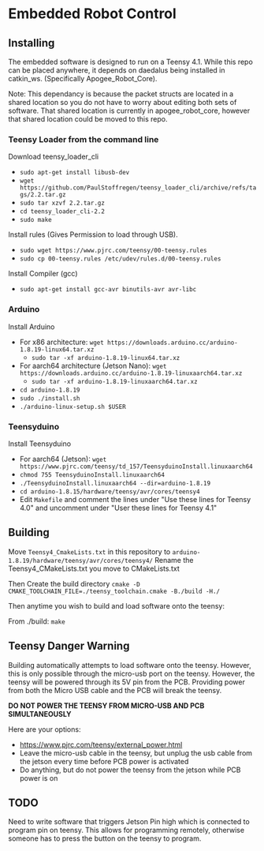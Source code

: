 # Embedded Robot Control

## Installing
The embedded software is designed to run on a Teensy 4.1. While this repo can be placed anywhere, it depends on daedalus being installed in catkin_ws.
(Specifically Apogee_Robot_Core).

Note: This dependancy is because the packet structs are located in a shared
location so you do not have to worry about editing both sets of software. 
That shared location is currently in apogee_robot_core, however that shared location could be moved to this repo.

### Teensy Loader from the command line
Download teensy_loader_cli
  - `sudo apt-get install libusb-dev`
  - `wget https://github.com/PaulStoffregen/teensy_loader_cli/archive/refs/tags/2.2.tar.gz`
  - `sudo tar xzvf 2.2.tar.gz`
  - `cd teensy_loader_cli-2.2`
  - `sudo make`
  
Install rules (Gives Permission to load through USB).
  - `sudo wget https://www.pjrc.com/teensy/00-teensy.rules`
  - `sudo cp 00-teensy.rules /etc/udev/rules.d/00-teensy.rules`
   
Install Compiler (gcc)
  - `sudo apt-get install gcc-avr binutils-avr avr-libc`
  
### Arduino
Install Arduino
  - For x86 architecture: `wget https://downloads.arduino.cc/arduino-1.8.19-linux64.tar.xz`
    - `sudo tar -xf arduino-1.8.19-linux64.tar.xz`
  - For aarch64 architecture (Jetson Nano): `wget https://downloads.arduino.cc/arduino-1.8.19-linuxaarch64.tar.xz`
    - `sudo tar -xf arduino-1.8.19-linuxaarch64.tar.xz`
  - `cd arduino-1.8.19`
  - `sudo ./install.sh`
  - `./arduino-linux-setup.sh $USER`
  
### Teensyduino
Install Teensyduino
  - For aarch64 (Jetson): `wget https://www.pjrc.com/teensy/td_157/TeensyduinoInstall.linuxaarch64`
  - `chmod 755 TeensyduinoInstall.linuxaarch64`
  - `./TeensyduinoInstall.linuxaarch64 --dir=arduino-1.8.19`
  - `cd arduino-1.8.15/hardware/teensy/avr/cores/teensy4`
  - Edit `Makefile` and comment the lines under "Use these lines for Teensy 4.0" and uncomment under "User these lines for Teensy 4.1"
  
## Building
Move `Teensy4_CmakeLists.txt` in this repository to `arduino-1.8.19/hardware/teensy/avr/cores/teensy4/`
Rename the Teensy4_CMakeLists.txt you move to CMakeLists.txt

Then Create the build directory
`cmake -D CMAKE_TOOLCHAIN_FILE=./teensy_toolchain.cmake -B./build -H./`

Then anytime you wish to build and load software onto the teensy:

From ./build: `make`

## Teensy Danger Warning

Building automatically attempts to load software onto the teensy. However, this is only possible through the micro-usb port on the teensy. However, the teensy will be powered through its 5V pin from the PCB. Providing power from both the Micro USB cable and the PCB will break the teensy.

**DO NOT POWER THE TEENSY FROM MICRO-USB AND PCB SIMULTANEOUSLY**

Here are your options:
- https://www.pjrc.com/teensy/external_power.html
- Leave the micro-usb cable in the teensy, but unplug the usb cable from the jetson every time before PCB power is activated
- Do anything, but do not power the teensy from the jetson while PCB power is on

## TODO
Need to write software that triggers Jetson Pin high which is connected to program pin on teensy. This allows for programming remotely, otherwise someone has to press the button on the teensy to program.
